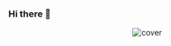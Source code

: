 ### Hi there 👋

<div align="center">
<img width="" height = "" src="https://media.giphy.com/media/afmLZQPO32Alhce9C5/giphy.gif" alt="cover" />
</div>


